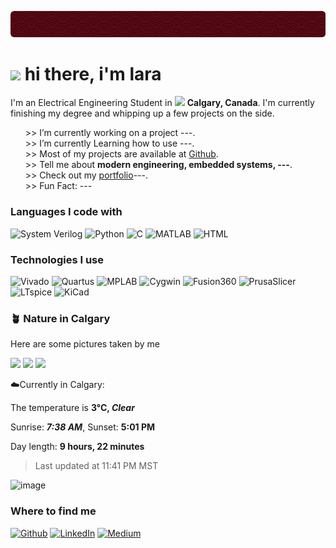 ![Header](./github-header.png)
<!-- header source: https://leviarista.github.io/github-profile-header-generator/ -->

<h1><img src="https://cdn.discordapp.com/emojis/635255827313328149.gif?size=128" width="32"/> hi there, i'm lara</h1>
<!-- emoji source: https://blobs.gg/ -->

<p>I'm an Electrical Engineering Student in <img src="https://cdn-icons-png.flaticon.com/128/4628/4628640.png" width="15"/> <b>Calgary, Canada</b>. I'm currently finishing my degree and whipping up a few projects on the side.</p>
<!-- country icon  source: https://www.flaticon.com/search?word=canada -->

<!--<img align="right" width="400" src="https://i.pinimg.com/564x/49/7e/d9/497ed9165bd23baec4f5b463355e4ba9.jpg">-->
<ul>
>>  I’m currently working on a project ---. <br>
>>  I’m currently Learning how to use ---.  <br>
>>  Most of my projects are available at <a href="https://github.com/lara-musa">Github</a>.  <br>
>>  Tell me about <strong>modern engineering, embedded systems, ---</strong>.  <br>
>>  Check out my <a href="">portfolio</a>---.<br>
>>  Fun Fact: ---
</ul>

<h3>Languages I code with</h3>
<p>
  <img alt="System Verilog" src="https://img.shields.io/badge/System%20Verilog-4F000B?style=flat" />
  <img alt="Python" src="https://img.shields.io/badge/Python-720026?style=flat&logo=python&logoColor=%23FFFF" />
  <img alt="C" src="https://img.shields.io/badge/C-CE4257?style=flat&logo=c&logoColor=%23FFFF" />
  <img alt="MATLAB" src="https://img.shields.io/badge/MATLAB-FF7F51?style=flat" />
  <img alt="HTML" src="https://img.shields.io/badge/HTML5-FF9B54?style=flat&logo=html5" />
</p>
<!-- badges source: https://shields.io/badges -->
<!-- badge icons source: https://simpleicons.org/ -->
<!-- color pallete source: https://coolors.co/palettes -->
<!-- additional good badge resourse: https://github.com/Ileriayo/markdown-badges -->

<h3>Technologies I use</h3>
<p>
  <img alt="Vivado" src="https://img.shields.io/badge/Vivado-212121?style=flat" />
  <img alt="Quartus" src="https://img.shields.io/badge/Quartus-212121?style=flat" />
  <img alt="MPLAB" src="https://img.shields.io/badge/MPLAB-212121?style=flat" />
  <img alt="Cygwin" src="https://img.shields.io/badge/Cygwin-212121?style=flat" />
  <img alt="Fusion360" src="https://img.shields.io/badge/Fusion%20360-212121?style=flat&logo=autodesk" />
  <img alt="PrusaSlicer" src="https://img.shields.io/badge/Prusa%20Slicer-212121?style=flat" />
  <img alt="LTspice" src="https://img.shields.io/badge/LTspice-212121?style=flat&logo=ltspice" />
  <img alt="KiCad" src="https://img.shields.io/badge/KiCad-212121?style=flat&logo=kicad" />
</p>

<h3> 🪴 Nature in Calgary</h3>
<p>Here are some pictures taken by me</p>
<!-- plant emoji source: https://emojipedia.org/potted-plant -->
<p><img width="200" src="https://cdn.moooi.com/tmp/image-thumbnails/Collection/Random/14158/image-thumb__14158__header_fullscreen_2x_jpg/Random-Light-II-white-medium-on-black.webp" /> 
<img width="200" src="https://cdn.moooi.com/tmp/image-thumbnails/Collection/Random/14158/image-thumb__14158__header_fullscreen_2x_jpg/Random-Light-II-white-medium-on-black.webp" /> 
<img width="200" src="https://cdn.moooi.com/tmp/image-thumbnails/Collection/Random/14158/image-thumb__14158__header_fullscreen_2x_jpg/Random-Light-II-white-medium-on-black.webp" /></p>
 
<!-- WEATHER_START -->
☁️Currently in Calgary:

The temperature is  **3°C, *Clear***

Sunrise: ***7:38 AM***,         Sunset: **5:01 PM**

Day length: **9 hours, 22 minutes**

> Last updated at 11:41 PM MST
<!-- WEATHER_END -->
<!-- weather data source: https://weatherstack.com/dashboard -->
<!-- time data source: https://sunrise-sunset.org/api -->

![image](https://github.com/user-attachments/assets/8655ca84-38c1-4e4f-aaa9-144cf044d913)
<!-- Image source ANSI shadow font or first 3D font: https://patorjk.com/software/taag/#p=display&f=ANSI%20Shadow&t=Type%20Something%20 -->

<h3>Where to find me</h3>
<p><a href="https://github.com/lara-musa" target="_blank"><img alt="Github" src="https://img.shields.io/badge/GitHub-%2312100E.svg?&style=for-the-badge&logo=Github&logoColor=white" /></a> 
  <a href="www.linkedin.com/in/lara-musa" target="_blank"><img alt="LinkedIn" src="https://img.shields.io/badge/linkedin-%2312100E.svg?&style=for-the-badge&logo=linkedin&logoColor=white" /></a> 
  <a href="" target="_blank"><img alt="Medium" src="https://img.shields.io/badge/Portfolio-212121.svg?&style=for-the-badge&logo=white" /></a>
</p>
